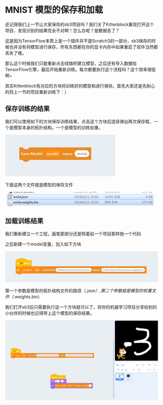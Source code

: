 # MNIST 模型的保存和加载

还记得我们上一节让大家保存的sb3项目吗？我们关了Kittenblock重现打开这个项目，发现识别的结果完全不对啊！怎么办呢？是数据丢了？

这是因为TensorFlow本质上是一个插件并不是Scratch3的一部分，sb3保存的时候也并没有将模型进行保存，所有东西都在你的显卡内存中如果重启了软件当然都丢失了喽。

那么这个时候我们只能重新点击绿旗帜建立模型，之后还有导入数据给TensorFlow引擎，最后开始重新训练。每次都要执行这个流程吗？这个效率很低啊~

其实Kittenblock有对应的方块将训练好的模型和进行保存。首先大家还是先耐心的将上一节的项目重新训练下：）

## 保存训练的结果

我们可以使用如下的方块保存训练结果，点击这个方块后连续弹出两次保存框，一个是模型本身的拓扑结构，一个是模型的训练权重。

![](./images/c5_01.png)

下面这两个文件就是模型的保存文件

![](./images/c5_02.png)

## 加载训练结果

我们重新建立一个工程，画笔那部分还是照着前一个项目那样拖一个代码

之后新建一个model变量，加入如下方块

![](./images/c5_03.png)

第一个参数是模型的拓扑结构文件的路径（*.json）,第二个参数就是模型的权重文件（*.weights.bin）

我们打开sb3后只需要执行这一个方块就可以了，将你的机器学习项目分享给别的小伙伴的时候也记得带上这个模型的保存结果。

![](./images/c5_04.png)